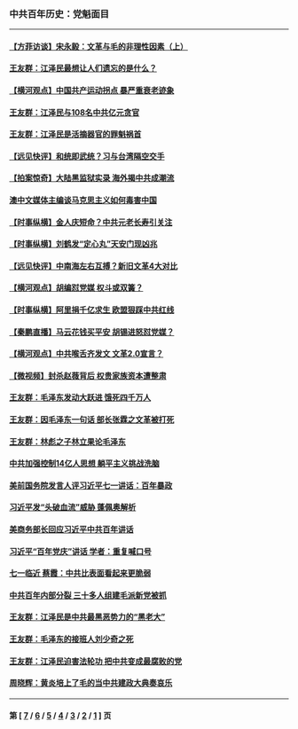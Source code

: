 ### 中共百年历史：党魁面目
---
#### [【方菲访谈】宋永毅：文革与毛的非理性因素（上）](../../pages/nf1176107/n13469956.md?06010430) 
#### [王友群：江泽民最想让人们遗忘的是什么？](../../pages/nf1176107/n13408949.md?06010430) 
#### [【横河观点】中国共产运动拐点 暴严重衰老迹象](../../pages/nf1176107/n13388333.md?06010430) 
#### [王友群：江泽民与108名中共亿元贪官](../../pages/nf1176107/n13352358.md?06010430) 
#### [王友群：江泽民是活摘器官的罪魁祸首](../../pages/nf1176107/n13336903.md?06010430) 
#### [【远见快评】和统即武统？习与台湾隔空交手](../../pages/nf1176107/n13297739.md?06010430) 
#### [【拍案惊奇】大陆黑监狱实录 海外揭中共成潮流](../../pages/nf1176107/n13288853.md?06010430) 
#### [澳中文媒体主编谈马克思主义如何毒害中国](../../pages/nf1176107/n13257387.md?06010430) 
#### [【时事纵横】金人庆短命？中共元老长寿引关注](../../pages/nf1176107/n13217934.md?06010430) 
#### [【时事纵横】刘鹤发“定心丸”天安门现凶兆](../../pages/nf1176107/n13215416.md?06010430) 
#### [【远见快评】中南海左右互搏？新旧文革4大对比](../../pages/nf1176107/n13214745.md?06010430) 
#### [【横河观点】胡编怼党媒 权斗或双簧？](../../pages/nf1176107/n13210864.md?06010430) 
#### [【时事纵横】阿里捐千亿求生 欧盟狠踩中共红线](../../pages/nf1176107/n13206431.md?06010430) 
#### [【秦鹏直播】马云花钱买平安 胡锡进怒怼党媒？](../../pages/nf1176107/n13206392.md?06010430) 
#### [【横河观点】中共喉舌齐发文 文革2.0宣言？](../../pages/nf1176107/n13201248.md?06010430) 
#### [【微视频】封杀赵薇背后 权贵家族资本遭整肃](../../pages/nf1176107/n13197798.md?06010430) 
#### [王友群：毛泽东发动大跃进 饿死四千万人](../../pages/nf1176107/n13177158.md?06010430) 
#### [王友群：因毛泽东一句话 部长张霖之文革被打死](../../pages/nf1176107/n13161711.md?06010430) 
#### [王友群：林彪之子林立果论毛泽东](../../pages/nf1176107/n13128622.md?06010430) 
#### [中共加强控制14亿人思想 躺平主义挑战洗脑](../../pages/nf1176107/n13094299.md?06010430) 
#### [美前国务院发言人评习近平七一讲话：百年暴政](../../pages/nf1176107/n13066986.md?06010430) 
#### [习近平发“头破血流”威胁 蓬佩奥解析](../../pages/nf1176107/n13063604.md?06010430) 
#### [美商务部长回应习近平中共百年讲话](../../pages/nf1176107/n13062903.md?06010430) 
#### [习近平“百年党庆”讲话 学者：重复喊口号](../../pages/nf1176107/n13061411.md?06010430) 
#### [七一临近 蔡霞：中共比表面看起来更脆弱](../../pages/nf1176107/n13056418.md?06010430) 
#### [中共百年内部分裂 三十多人组建毛派新党被抓](../../pages/nf1176107/n13044023.md?06010430) 
#### [王友群：江泽民是中共最黑恶势力的“黑老大”](../../pages/nf1176107/n13022180.md?06010430) 
#### [王友群：毛泽东的接班人刘少奇之死](../../pages/nf1176107/n12991772.md?06010430) 
#### [王友群：江泽民迫害法轮功 把中共变成最腐败的党](../../pages/nf1176107/n12947347.md?06010430) 
#### [周晓辉：黄炎培上了毛的当中共建政大典奏哀乐](../../pages/nf1176107/n12942780.md?06010430) 

---
#### 第 [ [7](./7.md?06010430) / [6](./6.md?06010430) / [5](./5.md?06010430) / [4](./4.md?06010430) / [3](./3.md?06010430) / [2](./2.md?06010430) / [1](./1.md?06010430) ] 页
